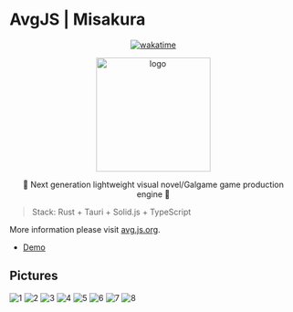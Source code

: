 # AvgJS | Misakura

<!--  markdownlint-disable -->
<div align="center">

[![wakatime](https://wakatime.com/badge/user/018dc603-712a-4205-a226-d4c9ccd0d02b/project/018e02fd-86e0-4f1e-9af9-61d0b70582b6.svg)](https://wakatime.com/badge/user/018dc603-712a-4205-a226-d4c9ccd0d02b/project/018e02fd-86e0-4f1e-9af9-61d0b70582b6)

<img src="https://raw.githubusercontent.com/BIYUEHU/misakura/master/packages/view/src-tauri/icons/misakura.png" width="200px" height="200px" alt="logo"/>

🌸 Next generation lightweight visual novel/Galgame game production engine 🌸

</div>
<!--  markdownlint-enable -->

> Stack: Rust + Tauri + Solid.js + TypeScript

More information please visit [avg.js.org](https://avg.js.org).

- [Demo](https://avg.js.org/guide/demo.html)

## Pictures

![1](https://files.superbed.cn/proxy/7468686c6f2633337a7570796f326f696c796e7e7978327f72336f68736e793375717d7b796f33282533292a332a2a78252b297d2478257f2f2c2b7e2b792525782825292a326c727b.png)
![2](https://files.superbed.cn/proxy/7468686c6f2633337a7570796f326f696c796e7e7978327f72336f68736e793375717d7b796f33282b337829332a2a78252b297d2478257f2f2c2b7e2b79252578282b7829326c727b.png)
![3](https://files.superbed.cn/proxy/7468686c6f2633337a7570796f326f696c796e7e7978327f72336f68736e793375717d7b796f33287e33792d332a2a78252b297d2578257f2f2c2b7e2b79252578287e792d326c727b.png)
![4](https://files.superbed.cn/proxy/7468686c6f2633337a7570796f326f696c796e7e7978327f72336f68736e793375717d7b796f332425332525332a2a78252b297e7978257f2f2c2b7e2b7925257824252525326c727b.png)
![5](https://files.superbed.cn/proxy/7468686c6f2633337a7570796f326f696c796e7e7978327f72336f68736e793375717d7b796f33242533782e332a2a78252b297e7978257f2f2c2b7e2b792525782425782e326c727b.png)
![6](https://files.superbed.cn/proxy/7468686c6f2633337a7570796f326f696c796e7e7978327f72336f68736e793375717d7b796f33242433792a332a2a78252b297e7878257f2f2c2b7e2b792525782424792a326c727b.png)
![7](https://files.superbed.cn/proxy/7468686c6f2633337a7570796f326f696c796e7e7978327f72336f68736e793375717d7b796f33287d33247a332a2a78252b297d2478257f2f2c2b7e2b79252578287d247a326c727b.png)
![8](https://files.superbed.cn/proxy/7468686c6f2633337a7570796f326f696c796e7e7978327f72336f68736e793375717d7b796f33282a332d2f332a2a78252b297d2b78257f2f2c2b7e2b79252578282a2d2f326c727b.png)
